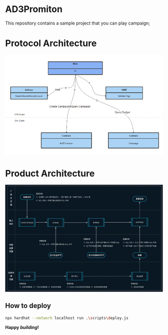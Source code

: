 # AD3Promiton

This repository contains a sample project that you can play campaign;

# Protocol Architecture
![image](https://github.com/anylots/ad3_promotion/blob/main/resource/ad3_protocol.png)

# Product Architecture
![image](https://github.com/anylots/ad3_promotion/blob/main/resource/product.png)

## How to deploy

```sh
npx hardhat --network localhost run .\scripts\deploy.js 
```


**Happy _building_!**
